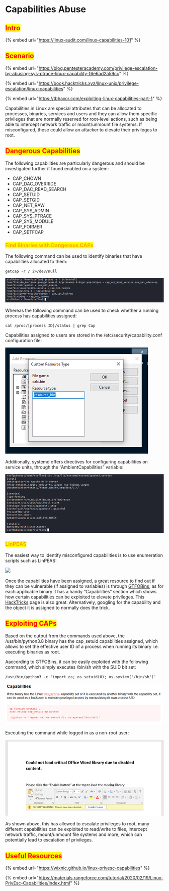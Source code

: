 # Capabilities Abuse

## <mark style="color:red;">Intro</mark>

{% embed url="https://linux-audit.com/linux-capabilities-101" %}

## <mark style="color:red;">Scenario</mark>

{% embed url="https://blog.pentesteracademy.com/privilege-escalation-by-abusing-sys-ptrace-linux-capability-f6e6ad2a59cc" %}

{% embed url="https://book.hacktricks.xyz/linux-unix/privilege-escalation/linux-capabilities" %}

{% embed url="https://tbhaxor.com/exploiting-linux-capabilities-part-1" %}

Capabilities in Linux are special attributes that can be allocated to processes, binaries, services and users and they can allow them specific privileges that are normally reserved for root-level actions, such as being able to intercept network traffic or mount/unmount file systems. If misconfigured, these could allow an attacker to elevate their privileges to root.



## <mark style="color:red;">**Dangerous Capabilities**</mark>

The following capabilities are particularly dangerous and should be investigated further if found enabled on a system:

* CAP\_CHOWN
* CAP\_DAC\_OVERRIDE
* CAP\_DAC\_READ\_SEARCH
* CAP\_SETUID
* CAP\_SETGID
* CAP\_NET\_RAW
* CAP\_SYS\_ADMIN
* CAP\_SYS\_PTRACE
* CAP\_SYS\_MODULE
* CAP\_FORMER
* CAP\_SETFCAP

### <mark style="color:orange;">Find Binaries with Dangerous CAPs</mark>

The following command can be used to identify binaries that have capabilities allocated to them:

```
getcap -r / 2>/dev/null
```

![](<../../../.gitbook/assets/image (46) (1) (1) (1).png>)

Whereas the following command can be used to check whether a running process has capabilities assigned:

```
cat /proc/[process ID]/status | grep Cap
```

Capabilities assigned to users are stored in the /etc/security/capability.conf configuration file:

![](<../../../.gitbook/assets/image (1) (1).png>)

Additionally, systemd offers directives for configuring capabilities on service units, through the “AmbientCapabilities” variable:

![](<../../../.gitbook/assets/image (23) (1) (1) (1).png>)

### <mark style="color:orange;">LinPEAS</mark>

The easiest way to identify misconfigured capabilities is to use enumeration scripts such as LinPEAS:

![](<../../../.gitbook/assets/image (14) (1) (1) (1) (1).png>)



Once the capabilities have been assigned, a great resource to find out if they can be vulnerable (if assigned to variables) is through [GTFOBins](http://gtfobins.github.io), as for each applicable binary it has a handy “Capabilities” section which shows how certain capabilities can be exploited to elevate privileges. This [HackTricks](https://book.hacktricks.xyz/linux-unix/privilege-escalation/linux-capabilities) page is also great. Alternatively, googling for the capability and the object it is assigned to normally does the trick.

## <mark style="color:red;">**Exploiting CAPs**</mark>

Based on the output from the commands used above, the /usr/bin/python3.8 binary has the cap\_setuid capabilities assigned, which allows to set the effective user ID of a process when running its binary i.e. executing binaries as root.

Aaccording to GTFOBins, it can be easily exploited with the following command, which simply executes /bin/sh with the SUID bit set:

```
/usr/bin/python3 -c 'import os; os.setuid(0); os.system("/bin/sh")'
```

![](<../../../.gitbook/assets/image (11) (1) (1) (1).png>)

Executing the command while logged in as a non-root user:

![](<../../../.gitbook/assets/image (24) (1) (1).png>)

As shown above, this has allowed to escalate privileges to root, many different capabilities can be exploited to read/write to files, intercept network traffic, mount/unmount file systems and more, which can potentially lead to escalation of privileges.

## <mark style="color:red;">Useful Resources</mark>

{% embed url="https://wixnic.github.io/linux-privesc-capabilities" %}

{% embed url="https://materials.rangeforce.com/tutorial/2020/02/19/Linux-PrivEsc-Capabilities/index.html" %}
